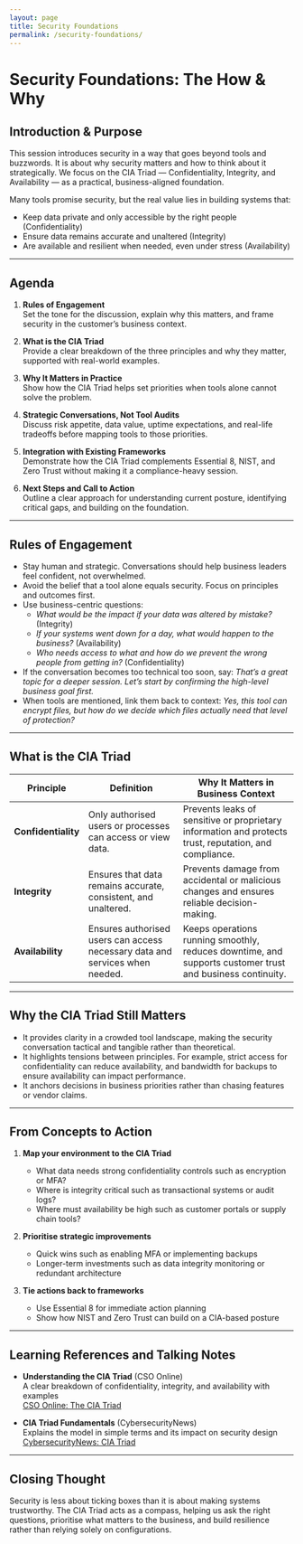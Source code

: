 ```yaml
---
layout: page
title: Security Foundations
permalink: /security-foundations/
---
```

# Security Foundations: The How & Why

## Introduction & Purpose
This session introduces security in a way that goes beyond tools and buzzwords. It is about why security matters and how to think about it strategically. We focus on the CIA Triad — Confidentiality, Integrity, and Availability — as a practical, business-aligned foundation.

Many tools promise security, but the real value lies in building systems that:
- Keep data private and only accessible by the right people (Confidentiality)
- Ensure data remains accurate and unaltered (Integrity)
- Are available and resilient when needed, even under stress (Availability)

---

## Agenda

1. **Rules of Engagement**  
   Set the tone for the discussion, explain why this matters, and frame security in the customer’s business context.

2. **What is the CIA Triad**  
   Provide a clear breakdown of the three principles and why they matter, supported with real-world examples.

3. **Why It Matters in Practice**  
   Show how the CIA Triad helps set priorities when tools alone cannot solve the problem.

4. **Strategic Conversations, Not Tool Audits**  
   Discuss risk appetite, data value, uptime expectations, and real-life tradeoffs before mapping tools to those priorities.

5. **Integration with Existing Frameworks**  
   Demonstrate how the CIA Triad complements Essential 8, NIST, and Zero Trust without making it a compliance-heavy session.

6. **Next Steps and Call to Action**  
   Outline a clear approach for understanding current posture, identifying critical gaps, and building on the foundation.

---

## Rules of Engagement

- Stay human and strategic. Conversations should help business leaders feel confident, not overwhelmed.  
- Avoid the belief that a tool alone equals security. Focus on principles and outcomes first.  
- Use business-centric questions:  
  - *What would be the impact if your data was altered by mistake?* (Integrity)  
  - *If your systems went down for a day, what would happen to the business?* (Availability)  
  - *Who needs access to what and how do we prevent the wrong people from getting in?* (Confidentiality)  
- If the conversation becomes too technical too soon, say: *That’s a great topic for a deeper session. Let’s start by confirming the high-level business goal first.*  
- When tools are mentioned, link them back to context: *Yes, this tool can encrypt files, but how do we decide which files actually need that level of protection?*

---

## What is the CIA Triad

| Principle         | Definition                                                                           | Why It Matters in Business Context                                                                 |
|-------------------|--------------------------------------------------------------------------------------|-----------------------------------------------------------------------------------------------------|
| **Confidentiality** | Only authorised users or processes can access or view data. | Prevents leaks of sensitive or proprietary information and protects trust, reputation, and compliance. |
| **Integrity**       | Ensures that data remains accurate, consistent, and unaltered. | Prevents damage from accidental or malicious changes and ensures reliable decision-making.           |
| **Availability**    | Ensures authorised users can access necessary data and services when needed. | Keeps operations running smoothly, reduces downtime, and supports customer trust and business continuity. |

---

## Why the CIA Triad Still Matters

- It provides clarity in a crowded tool landscape, making the security conversation tactical and tangible rather than theoretical.  
- It highlights tensions between principles. For example, strict access for confidentiality can reduce availability, and bandwidth for backups to ensure availability can impact performance.  
- It anchors decisions in business priorities rather than chasing features or vendor claims.

---

## From Concepts to Action

1. **Map your environment to the CIA Triad**  
   - What data needs strong confidentiality controls such as encryption or MFA?  
   - Where is integrity critical such as transactional systems or audit logs?  
   - Where must availability be high such as customer portals or supply chain tools?

2. **Prioritise strategic improvements**  
   - Quick wins such as enabling MFA or implementing backups  
   - Longer-term investments such as data integrity monitoring or redundant architecture

3. **Tie actions back to frameworks**  
   - Use Essential 8 for immediate action planning  
   - Show how NIST and Zero Trust can build on a CIA-based posture

---

## Learning References and Talking Notes

- **Understanding the CIA Triad** (CSO Online)  
  A clear breakdown of confidentiality, integrity, and availability with examples  
  [CSO Online: The CIA Triad](https://www.csoonline.com/article/568917/the-cia-triad-definition-components-and-examples.html)

- **CIA Triad Fundamentals** (CybersecurityNews)  
  Explains the model in simple terms and its impact on security design  
  [CybersecurityNews: CIA Triad](https://cybersecuritynews.com/cia-triad-confidentiality-integrity-availability/)

---

## Closing Thought
Security is less about ticking boxes than it is about making systems trustworthy. The CIA Triad acts as a compass, helping us ask the right questions, prioritise what matters to the business, and build resilience rather than relying solely on configurations.
